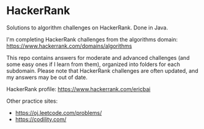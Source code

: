 # HackerRank

Solutions to algorithm challenges on HackerRank. Done in Java.

I'm completing HackerRank challenges from the algorithms domain: https://www.hackerrank.com/domains/algorithms

This repo contains answers for moderate and advanced challenges (and some easy ones if I learn from them), organized into folders for each subdomain. Please note that HackerRank challenges are often updated, and my answers may be out of date.

HackerRank profile: https://www.hackerrank.com/ericbai

Other practice sites:
* https://oj.leetcode.com/problems/
* https://codility.com/

